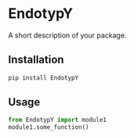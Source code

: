 # EndotypY

A short description of your package.

## Installation

```sh
pip install EndotypY
```

## Usage

```python
from EndotypY import module1
module1.some_function()
```
